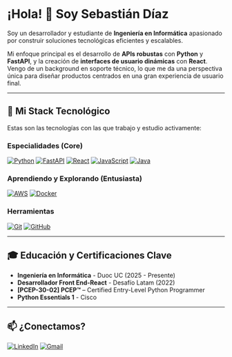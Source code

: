 # ¡Hola! 👋 Soy Sebastián Díaz

Soy un desarrollador y estudiante de **Ingeniería en Informática** apasionado por construir soluciones tecnológicas eficientes y escalables.

Mi enfoque principal es el desarrollo de **APIs robustas** con **Python** y **FastAPI**, y la creación de **interfaces de usuario dinámicas** con **React**. Vengo de un background en soporte técnico, lo que me da una perspectiva única para diseñar productos centrados en una gran experiencia de usuario final.

---

## 🚀 Mi Stack Tecnológico

Estas son las tecnologías con las que trabajo y estudio activamente:

### Especialidades (Core)
<p align="left">
  <a href="https://www.python.org" target="_blank"><img src="https://img.shields.io/badge/Python-3776AB?style=for-the-badge&logo=python&logoColor=white" alt="Python"></a>
  <a href="https://fastapi.tiangolo.com/" target="_blank"><img src="https://img.shields.io/badge/FastAPI-009688?style=for-the-badge&logo=fastapi&logoColor=white" alt="FastAPI"></a>
  <a href="https://reactjs.org/" target="_blank"><img src="https://img.shields.io/badge/React-20232A?style=for-the-badge&logo=react&logoColor=61DAFB" alt="React"></a>
  <a href="https://developer.mozilla.org/en-US/docs/Web/JavaScript" target="_blank"><img src="https://img.shields.io/badge/JavaScript-F7DF1E?style=for-the-badge&logo=javascript&logoColor=black" alt="JavaScript"></a>
  <a href="https://www.java.com" target="_blank"><img src="https://img.shields.io/badge/Java-ED8B00?style=for-the-badge&logo=java&logoColor=white" alt="Java"></a>
</p>

### Aprendiendo y Explorando (Entusiasta)
<p align="left">
  <a href="https://aws.amazon.com" target="_blank"><img src="https://img.shields.io/badge/AWS-232F3E?style=for-the-badge&logo=amazon-aws&logoColor=white" alt="AWS"></a>
  <a href="https://www.docker.com/" target="_blank"><img src="https://img.shields.io/badge/Docker-2496ED?style=for-the-badge&logo=docker&logoColor=white" alt="Docker"></a>
  </p>

### Herramientas
<p align="left">
  <a href="https://git-scm.com/" target="_blank"><img src="https://img.shields.io/badge/Git-F05032?style=for-the-badge&logo=git&logoColor=white" alt="Git"></a>
  <a href="https://github.com" target="_blank"><img src="https://img.shields.io/badge/GitHub-181717?style=for-the-badge&logo=github&logoColor=white" alt="GitHub"></a>
</p>

---

## 🎓 Educación y Certificaciones Clave

* **Ingeniería en Informática** - Duoc UC (2025 - Presente)
* **Desarrollador Front End-React** - Desafío Latam (2022)
* **[PCEP-30-02] PCEP™** – Certified Entry-Level Python Programmer
* **Python Essentials 1** - Cisco

---

## 📫 ¿Conectamos?

<p align="left">
  <a href="[www.linkedin.com/in/sebastián-díaz-miranda-82a707168]" target="_blank"><img src="https://img.shields.io/badge/LinkedIn-0077B5?style=for-the-badge&logo=linkedin&logoColor=white" alt="LinkedIn"></a>
  <a href="mailto:[sebastiandiazmiranda@gmail.com]"><img src="https://img.shields.io/badge/Gmail-D14836?style=for-the-badge&logo=gmail&logoColor=white" alt="Gmail"></a>
</p>

